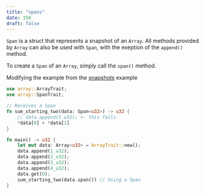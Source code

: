 ```yaml
---
title: "spans"
date: 350
draft: false
---
```


`Span` is a struct that represents a snapshot of an `Array`.
All methods provided by `Array` can also be used with `Span`, with the exeption of the `append()` method.

To create a `Span` of an `Array`, simply call the `span()` method.

Modifying the example from the [snapshots](./snapshots.md) example

```rust {.codebox}
use array::ArrayTrait;
use array::SpanTrait;

// Receives a Span
fn sum_starting_two(data: Span<u32>) -> u32 {
    // data.append(5_u32); <- this fails
    *data[0] + *data[1]
}

fn main() -> u32 {
    let mut data: Array<u32> = ArrayTrait::new();
    data.append(1_u32);
    data.append(2_u32);
    data.append(3_u32);
    data.append(4_u32);
    data.get(0);
    sum_starting_two(data.span()) // Using a Span
}
```
